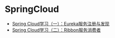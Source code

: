 # SpringCloud
- [Spring Cloud学习（一）：Eureka服务注册与发现](http://pikaqiu.vip/article/2356.html)
- [Spring Cloud学习（二）：Ribbon服务消费者](http://pikaqiu.vip/article/2367.html)
